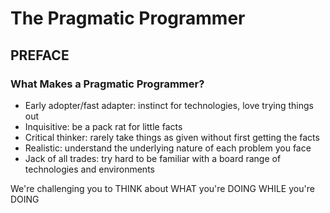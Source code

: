 # The Pragmatic Programmer

## PREFACE
### What Makes a Pragmatic Programmer?
 - Early adopter/fast adapter: instinct for technologies, love trying things out
 - Inquisitive: be a pack rat for little facts
 - Critical thinker: rarely take things as given without first getting the facts
 - Realistic: understand the underlying nature of each problem you face
 - Jack of all trades: try hard to be familiar with a board range of technologies and environments

 We're challenging you to THINK about WHAT you're DOING WHILE you're DOING 
